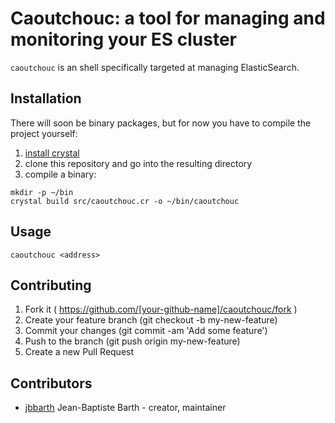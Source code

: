 Caoutchouc: a tool for managing and monitoring your ES cluster
==============================================================

`caoutchouc` is an shell specifically targeted at managing ElasticSearch.

## Installation

There will soon be binary packages, but for now you have to compile the project
yourself:
1. [install crystal](http://crystal-lang.org/docs/installation/index.html)
2. clone this repository and go into the resulting directory
3. compile a binary:
```
mkdir -p ~/bin
crystal build src/caoutchouc.cr -o ~/bin/caoutchouc
```

## Usage

```
caoutchouc <address>
```

## Contributing

1. Fork it ( https://github.com/[your-github-name]/caoutchouc/fork )
2. Create your feature branch (git checkout -b my-new-feature)
3. Commit your changes (git commit -am 'Add some feature')
4. Push to the branch (git push origin my-new-feature)
5. Create a new Pull Request

## Contributors

- [jbbarth](https://github.com/jbbarth) Jean-Baptiste Barth - creator, maintainer
